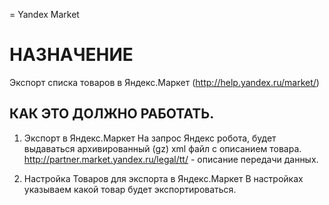 = Yandex Market

НАЗНАЧЕНИЕ
===========
Экспорт списка товаров в Яндекс.Маркет (http://help.yandex.ru/market/)

КАК ЭТО ДОЛЖНО РАБОТАТЬ.
------------------------
1. Экспорт в Яндекс.Маркет
   На запрос Яндекс робота, будет выдаваться архивированный (gz) xml файл с описанием товара.
   http://partner.market.yandex.ru/legal/tt/ - описание передачи данных.

2. Настройка Товаров для экспорта в Яндекс.Маркет
   В настройках указываем какой товар будет экспортироваться.
